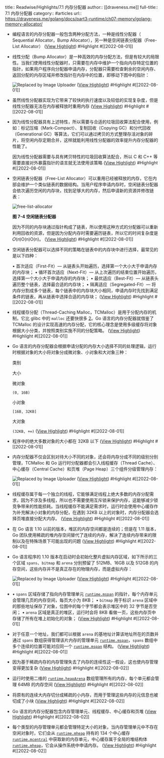 title:: Readwise/Highlights/7.1 内存分配器
author:: [[draveness.me]]
full-title:: 7.1 内存分配器
category:: #articles
url:: https://draveness.me/golang/docs/part3-runtime/ch07-memory/golang-memory-allocator/

- 编程语言的内存分配器一般包含两种分配方法，一种是线性分配器（ Sequential Allocator，Bump Allocator），另一种是空闲链表分配器（Free-List Allocator） ([View Highlight](https://read.readwise.io/read/01g9cjth3htkhcsczj8ev9037d)) #Highlight #[[2022-08-01]]
- 线性分配（Bump Allocator）是一种高效的内存分配方法，但是有较大的局限性。当我们使用线性分配器时，只需要在内存中维护一个指向内存特定位置的指针，如果用户程序向分配器申请内存，分配器只需要检查剩余的空闲内存、返回分配的内存区域并修改指针在内存中的位置，即移动下图中的指针：
  
  ![Replaced by Image Uploader](https://vip2.loli.io/2022/08/09/F7gE9lM4VWcDtij.png) ([View Highlight](https://read.readwise.io/read/01g9cjv9ney3519ghgbr02mq5d)) #Highlight #[[2022-08-01]]
- 虽然线性分配器实现为它带来了较快的执行速度以及较低的实现复杂度，但是线性分配器无法在内存被释放时重用内存 ([View Highlight](https://read.readwise.io/read/01g9cjvnf3bb0bws5ddmqsa893)) #Highlight #[[2022-08-01]]
- 因为线性分配器具有上述特性，所以需要与合适的垃圾回收算法配合使用，例如：标记压缩（Mark-Compact）、复制回收（Copying GC）和分代回收（Generational GC）等算法，它们可以通过拷贝的方式整理存活对象的碎片，将空闲内存定期合并，这样就能利用线性分配器的效率提升内存分配器的性能了。
  
  因为线性分配器需要与具有拷贝特性的垃圾回收算法配合，所以 C 和 C++ 等需要直接对外暴露指针的语言就无法使用该策略 ([View Highlight](https://read.readwise.io/read/01g9cjwa10hz3wmp5k97y452rz)) #Highlight #[[2022-08-01]]
- 空闲链表分配器（Free-List Allocator）可以重用已经被释放的内存，它在内部会维护一个类似链表的数据结构。当用户程序申请内存时，空闲链表分配器会依次遍历空闲的内存块，找到足够大的内存，然后申请新的资源并修改链表：
  
  ![free-list-allocator](https://img.draveness.me/2020-02-29-15829868066446-free-list-allocator.png)
  
  **图 7-4 空闲链表分配器**
  
  因为不同的内存块通过指针构成了链表，所以使用这种方式的分配器可以重新利用回收的资源，但是因为分配内存时需要遍历链表，所以它的时间复杂度是 𝑂(𝑛)O(n)O(n)。 ([View Highlight](https://read.readwise.io/read/01g9ckpt95jg1d1rnxag4ar9xz)) #Highlight #[[2022-08-01]]
- 空闲链表分配器可以选择不同的策略在链表中的内存块中进行选择，最常见的是以下四种：
  
  •   首次适应（First-Fit）— 从链表头开始遍历，选择第一个大小大于申请内存的内存块；
  •   循环首次适应（Next-Fit）— 从上次遍历的结束位置开始遍历，选择第一个大小大于申请内存的内存块；
  •   最优适应（Best-Fit）— 从链表头遍历整个链表，选择最合适的内存块；
  •   隔离适应（Segregated-Fit）— 将内存分割成多个链表，每个链表中的内存块大小相同，申请内存时先找到满足条件的链表，再从链表中选择合适的内存块； ([View Highlight](https://read.readwise.io/read/01g9ckqd2xksdew5b734bmq92t)) #Highlight #[[2022-08-01]]
- 线程缓存分配（Thread-Caching Malloc，TCMalloc）是用于分配内存的机制，它比 glibc 中的 `malloc` 还要快很多 [2](https://draveness.me/golang/docs/part3-runtime/ch07-memory/golang-memory-allocator#fn:2)。Go 语言的内存分配器就借鉴了 TCMalloc 的设计实现高速的内存分配，它的核心理念是使用多级缓存将对象根据大小分类，并按照类别实施不同的分配策略。 ([View Highlight](https://read.readwise.io/read/01g9ckrjnmwz9ke066agyd8bgz)) #Highlight #[[2022-08-01]]
- Go 语言的内存分配器会根据申请分配的内存大小选择不同的处理逻辑，运行时根据对象的大小将对象分成微对象、小对象和大对象三种：
  
  类别
  
  大小
  
  微对象
  
  `(0, 16B)`
  
  小对象
  
  `[16B, 32KB]`
  
  大对象
  
  `(32KB, +∞)` ([View Highlight](https://read.readwise.io/read/01g9ckrw285kz2kcf5338rjjvv)) #Highlight #[[2022-08-01]]
- 程序中的绝大多数对象的大小都在 32KB 以下 ([View Highlight](https://read.readwise.io/read/01g9cks0qe2var216bjmagfgex)) #Highlight #[[2022-08-01]]
- 内存分配器不仅会区别对待大小不同的对象，还会将内存分成不同的级别分别管理，TCMalloc 和 Go 运行时分配器都会引入线程缓存（Thread Cache）、中心缓存（Central Cache）和页堆（Page Heap）三个组件分级管理内存：
  
  ![Replaced by Image Uploader](https://vip2.loli.io/2022/08/09/Q12PnNi7dfjxTvm.png) ([View Highlight](https://read.readwise.io/read/01g9cm4r0wq8ph76yepr712d07)) #Highlight #[[2022-08-01]]
- 线程缓存属于每一个独立的线程，它能够满足线程上绝大多数的内存分配需求，因为不涉及多线程，所以也不需要使用互斥锁来保护内存，这能够减少锁竞争带来的性能损耗。当线程缓存不能满足需求时，运行时会使用中心缓存作为补充解决小对象的内存分配，在遇到 32KB 以上的对象时，内存分配器会选择页堆直接分配大内存。 ([View Highlight](https://read.readwise.io/read/01g9cm5g9pt4wmk6397y8h4kz1)) #Highlight #[[2022-08-01]]
- 在 Go 语言 1.10 以前的版本，堆区的内存空间都是连续的；但是在 1.11 版本，Go 团队使用稀疏的堆内存空间替代了连续的内存，解决了连续内存带来的限制以及在特殊场景下可能出现的问题 ([View Highlight](https://read.readwise.io/read/01g9cm6ce56s1714pfh76xr0q2)) #Highlight #[[2022-08-01]]
- Go 语言程序的 1.10 版本在启动时会初始化整片虚拟内存区域，如下所示的三个区域 `spans`、`bitmap` 和 `arena` 分别预留了 512MB、16GB 以及 512GB 的内存空间，这些内存并不是真正存在的物理内存，而是虚拟内存：
  
  ![Replaced by Image Uploader](https://vip2.loli.io/2022/08/09/Ei9dsqLwPyQhncr.png) ([View Highlight](https://read.readwise.io/read/01g9cm98qb78b3fstx78x1kch5)) #Highlight #[[2022-08-01]]
- •   `spans` 区域存储了指向内存管理单元 [`runtime.mspan`](https://draveness.me/golang/tree/runtime.mspan) 的指针，每个内存单元会管理几页的内存空间，每页大小为 8KB；
  •   `bitmap` 用于标识 `arena` 区域中的那些地址保存了对象，位图中的每个字节都会表示堆区中的 32 字节是否空闲；
  •   `arena` 区域是真正的堆区，运行时会将 8KB 看做一页，这些内存页中存储了所有在堆上初始化的对象； ([View Highlight](https://read.readwise.io/read/01g9cmbz9bw8a7samz1ptfatyg)) #Highlight #[[2022-08-01]]
- 对于任意一个地址，我们都可以根据 `arena` 的基地址计算该地址所在的页数并通过 `spans` 数组获得管理该片内存的管理单元 [`runtime.mspan`](https://draveness.me/golang/tree/runtime.mspan)，`spans` 数组中多个连续的位置可能对应同一个 [`runtime.mspan`](https://draveness.me/golang/tree/runtime.mspan) 结构。 ([View Highlight](https://read.readwise.io/read/01g9cmf9z197qsdbhdcr1wb8gf)) #Highlight #[[2022-08-01]]
- 因为基于稀疏内存的内存管理失去了内存的连续性这一假设，这也使内存管理变得更加复杂 ([View Highlight](https://read.readwise.io/read/01g9cva27njs0jfhret1z23bq5)) #Highlight #[[2022-08-02]]
- 运行时使用二维的 [`runtime.heapArena`](https://draveness.me/golang/tree/runtime.heapArena) 数组管理所有的内存，每个单元都会管理 64MB 的内存空间 ([View Highlight](https://read.readwise.io/read/01g9cvs0p6t07s8dpg8pq2y80h)) #Highlight #[[2022-08-02]]
- 将原有的连续大内存切分成稀疏的小内存，而用于管理这些内存的元信息也被切成了小块 ([View Highlight](https://read.readwise.io/read/01g9cvhx74c5tvsc75chxjyv23)) #Highlight #[[2022-08-02]]
- Go 语言的内存分配器包含内存管理单元、线程缓存、中心缓存和页堆 ([View Highlight](https://read.readwise.io/read/01g9cw7jqj18ex81gmee1bwmbp)) #Highlight #[[2022-08-02]]
- 每个类型的内存管理单元都会管理特定大小的对象，当内存管理单元中不存在空闲对象时，它们会从 [`runtime.mheap`](https://draveness.me/golang/tree/runtime.mheap) 持有的 134 个中心缓存 [`runtime.mcentral`](https://draveness.me/golang/tree/runtime.mcentral) 中获取新的内存单元，中心缓存属于全局的堆结构体 [`runtime.mheap`](https://draveness.me/golang/tree/runtime.mheap)，它会从操作系统中申请内存。 ([View Highlight](https://read.readwise.io/read/01g9cx197dwkyfvzq92502va0a)) #Highlight #[[2022-08-02]]